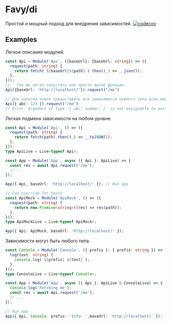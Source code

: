 # Favy/di

Простой и мощный подход для внедрения зависимостей.
[![codecov](https://codecov.io/gh/favyorg/di/branch/master/graph/badge.svg?token=P42D5R2C14)](https://codecov.io/gh/favyorg/di)

## Examples

Легкое описание модулей.
```ts
const Api = Module('Api', ({baseUrl}: {baseUrl: string}) => ({
  request(path: string) {
    return fetch(`${baseUrl}${path}`).then((_) => _.json());
  },
}));
//   Так же легко запустить как просто вызов функции
Api({baseUrl: 'http://localhost/'}).request("/me")

// Для запуска нужно предоставить все зависимости нужного типа всех модулей
Api({ abc: 123 }).request("/me")
// Error: Argument of type '{ abc: number; }' is not assignable to parameter of type 'LocalDeps<{ baseUrl: string; }, true>'.

```
Легкая подмена зависимости на любом уровне.
```ts
const Api = Module('Api', () => ({
  request(path: string) {
    return fetch(path).then((_) => _.toJSON());
  },
}));
type ApiLive = Live<typeof Api>;

const App = Module('App', async ({ Api }: ApiLive) => {
  const res = await Api.request('/me');
  // ...
});

App({ Api, baseUrl: 'http://localhost/' }); // Run app

// Сan override for tests
const ApiMock = Module('ApiMock', () => ({
  request(path: string) {
    return new Promise<string>((res) => res(path));
  },
}));
type ApiMockLive = Live<typeof ApiMock>;

App({ Api: ApiMock, baseUrl: 'http://localhost/' });
```
Зависимости могут быть любого типа.

```ts
const Console = Module('Console', ({ prefix }: { prefix: string }) => ({
  log(text: string) {
    console.log(`${prefix} ${text}`);
  },
}));
type ConsoleLive = Live<typeof Console>;

const App = Module('App', async ({ Api }: ApiLive & ConsoleLive) => {
  Console.log('Fetching me');
  const res = await Api.request('/me');
  // ...
});

// Run app
App({ Api, Console, prefix: 'Info: ',baseUrl: 'http://localhost/' });
```
